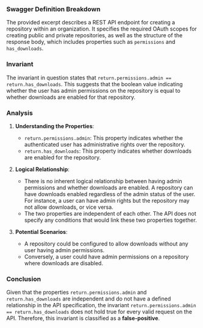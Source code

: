 ### Swagger Definition Breakdown
The provided excerpt describes a REST API endpoint for creating a repository within an organization. It specifies the required OAuth scopes for creating public and private repositories, as well as the structure of the response body, which includes properties such as `permissions` and `has_downloads`.

### Invariant
The invariant in question states that `return.permissions.admin == return.has_downloads`. This suggests that the boolean value indicating whether the user has admin permissions on the repository is equal to whether downloads are enabled for that repository.

### Analysis
1. **Understanding the Properties**:
   - `return.permissions.admin`: This property indicates whether the authenticated user has administrative rights over the repository.
   - `return.has_downloads`: This property indicates whether downloads are enabled for the repository.

2. **Logical Relationship**:
   - There is no inherent logical relationship between having admin permissions and whether downloads are enabled. A repository can have downloads enabled regardless of the admin status of the user. For instance, a user can have admin rights but the repository may not allow downloads, or vice versa.
   - The two properties are independent of each other. The API does not specify any conditions that would link these two properties together.

3. **Potential Scenarios**:
   - A repository could be configured to allow downloads without any user having admin permissions.
   - Conversely, a user could have admin permissions on a repository where downloads are disabled.

### Conclusion
Given that the properties `return.permissions.admin` and `return.has_downloads` are independent and do not have a defined relationship in the API specification, the invariant `return.permissions.admin == return.has_downloads` does not hold true for every valid request on the API. Therefore, this invariant is classified as a **false-positive**.
